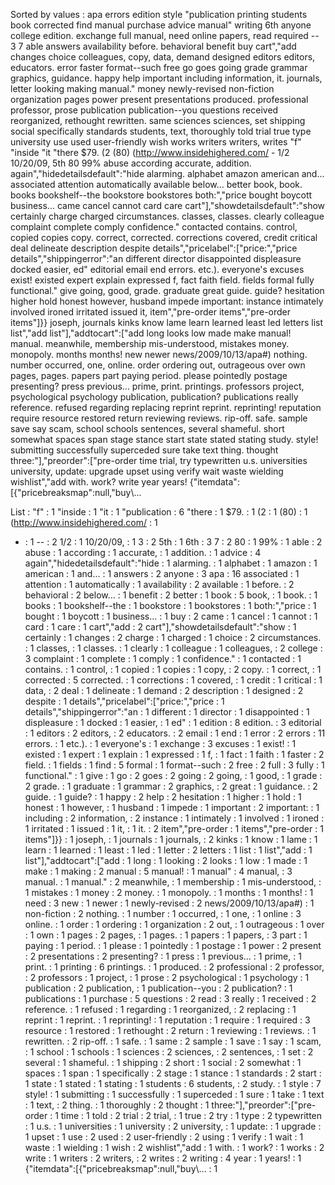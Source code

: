 Sorted by values :
apa errors edition style "publication printing students book corrected find manual purchase advice manual" writing 6th anyone college edition. exchange full manual, need online papers, read required -- 3 7 able answers availability before. behavioral benefit buy cart","add changes choice colleagues, copy, data, demand designed editors editors, educators. error faster format--such free go goes going grade grammar graphics, guidance. happy help important including information, it. journals, letter looking making manual." money newly-revised non-fiction organization pages power present presentations produced. professional professor, prose publication publication--you questions received reorganized, rethought rewritten. same sciences sciences, set shipping social specifically standards students, text, thoroughly told trial true type university use used user-friendly wish works writers writers, writes "f" "inside "it "there $79. (2 (80) (http://www.insidehighered.com/ - 1/2 10/20/09, 5th 80 99% abuse according accurate, addition. again","hidedetailsdefault":"hide alarming. alphabet amazon american and... associated attention automatically available below... better book, book. books bookshelf--the bookstore bookstores both:","price bought boycott business... came cancel cannot card care cart"],"showdetailsdefault":"show certainly charge charged circumstances. classes, classes. clearly colleague complaint complete comply confidence." contacted contains. control, copied copies copy. correct, corrected. corrections covered, credit critical deal delineate description despite details","pricelabel":["price:","price details","shippingerror":"an different director disappointed displeasure docked easier, ed" editorial email end errors. etc.). everyone's excuses exist! existed expert explain expressed f, fact faith field. fields formal fully functional." give going, good, grade. graduate great guide. guide? hesitation higher hold honest however, husband impede important: instance intimately involved ironed irritated issued it, item","pre-order items","pre-order items"]}} joseph, journals kinks know lame learn learned least led letters list list","add list"],"addtocart":["add long looks low made make manual! manual. meanwhile, membership mis-understood, mistakes money. monopoly. months months! new newer news/2009/10/13/apa#) nothing. number occurred, one, online. order ordering out, outrageous over own pages, pages. papers part paying period. please pointedly postage presenting? press previous... prime, print. printings. professors project, psychological psychology publication, publication? publications really reference. refused regarding replacing reprint reprint. reprinting! reputation require resource restored return reviewing reviews. rip-off. safe. sample save say scam, school schools sentences, several shameful. short somewhat spaces span stage stance start state stated stating study. style! submitting successfully superceded sure take text thing. thought three:"],"preorder":["pre-order time trial, try typewritten u.s. universities university, update: upgrade upset using verify wait waste wielding wishlist","add with. work? write year years! {"itemdata":[{"pricebreaksmap":null,"buy\\... 

List :
"f" : 1
"inside : 1
"it : 1
"publication : 6
"there : 1
$79. : 1
(2 : 1
(80) : 1
(http://www.insidehighered.com/ : 1
- : 1
-- : 2
1/2 : 1
10/20/09, : 1
3 : 2
5th : 1
6th : 3
7 : 2
80 : 1
99% : 1
able : 2
abuse : 1
according : 1
accurate, : 1
addition. : 1
advice : 4
again","hidedetailsdefault":"hide : 1
alarming. : 1
alphabet : 1
amazon : 1
american : 1
and... : 1
answers : 2
anyone : 3
apa : 16
associated : 1
attention : 1
automatically : 1
availability : 2
available : 1
before. : 2
behavioral : 2
below... : 1
benefit : 2
better : 1
book : 5
book, : 1
book. : 1
books : 1
bookshelf--the : 1
bookstore : 1
bookstores : 1
both:","price : 1
bought : 1
boycott : 1
business... : 1
buy : 2
came : 1
cancel : 1
cannot : 1
card : 1
care : 1
cart","add : 2
cart"],"showdetailsdefault":"show : 1
certainly : 1
changes : 2
charge : 1
charged : 1
choice : 2
circumstances. : 1
classes, : 1
classes. : 1
clearly : 1
colleague : 1
colleagues, : 2
college : 3
complaint : 1
complete : 1
comply : 1
confidence." : 1
contacted : 1
contains. : 1
control, : 1
copied : 1
copies : 1
copy, : 2
copy. : 1
correct, : 1
corrected : 5
corrected. : 1
corrections : 1
covered, : 1
credit : 1
critical : 1
data, : 2
deal : 1
delineate : 1
demand : 2
description : 1
designed : 2
despite : 1
details","pricelabel":["price:","price : 1
details","shippingerror":"an : 1
different : 1
director : 1
disappointed : 1
displeasure : 1
docked : 1
easier, : 1
ed" : 1
edition : 8
edition. : 3
editorial : 1
editors : 2
editors, : 2
educators. : 2
email : 1
end : 1
error : 2
errors : 11
errors. : 1
etc.). : 1
everyone's : 1
exchange : 3
excuses : 1
exist! : 1
existed : 1
expert : 1
explain : 1
expressed : 1
f, : 1
fact : 1
faith : 1
faster : 2
field. : 1
fields : 1
find : 5
formal : 1
format--such : 2
free : 2
full : 3
fully : 1
functional." : 1
give : 1
go : 2
goes : 2
going : 2
going, : 1
good, : 1
grade : 2
grade. : 1
graduate : 1
grammar : 2
graphics, : 2
great : 1
guidance. : 2
guide. : 1
guide? : 1
happy : 2
help : 2
hesitation : 1
higher : 1
hold : 1
honest : 1
however, : 1
husband : 1
impede : 1
important : 2
important: : 1
including : 2
information, : 2
instance : 1
intimately : 1
involved : 1
ironed : 1
irritated : 1
issued : 1
it, : 1
it. : 2
item","pre-order : 1
items","pre-order : 1
items"]}} : 1
joseph, : 1
journals : 1
journals, : 2
kinks : 1
know : 1
lame : 1
learn : 1
learned : 1
least : 1
led : 1
letter : 2
letters : 1
list : 1
list","add : 1
list"],"addtocart":["add : 1
long : 1
looking : 2
looks : 1
low : 1
made : 1
make : 1
making : 2
manual : 5
manual! : 1
manual" : 4
manual, : 3
manual. : 1
manual." : 2
meanwhile, : 1
membership : 1
mis-understood, : 1
mistakes : 1
money : 2
money. : 1
monopoly. : 1
months : 1
months! : 1
need : 3
new : 1
newer : 1
newly-revised : 2
news/2009/10/13/apa#) : 1
non-fiction : 2
nothing. : 1
number : 1
occurred, : 1
one, : 1
online : 3
online. : 1
order : 1
ordering : 1
organization : 2
out, : 1
outrageous : 1
over : 1
own : 1
pages : 2
pages, : 1
pages. : 1
papers : 1
papers, : 3
part : 1
paying : 1
period. : 1
please : 1
pointedly : 1
postage : 1
power : 2
present : 2
presentations : 2
presenting? : 1
press : 1
previous... : 1
prime, : 1
print. : 1
printing : 6
printings. : 1
produced. : 2
professional : 2
professor, : 2
professors : 1
project, : 1
prose : 2
psychological : 1
psychology : 1
publication : 2
publication, : 1
publication--you : 2
publication? : 1
publications : 1
purchase : 5
questions : 2
read : 3
really : 1
received : 2
reference. : 1
refused : 1
regarding : 1
reorganized, : 2
replacing : 1
reprint : 1
reprint. : 1
reprinting! : 1
reputation : 1
require : 1
required : 3
resource : 1
restored : 1
rethought : 2
return : 1
reviewing : 1
reviews. : 1
rewritten. : 2
rip-off. : 1
safe. : 1
same : 2
sample : 1
save : 1
say : 1
scam, : 1
school : 1
schools : 1
sciences : 2
sciences, : 2
sentences, : 1
set : 2
several : 1
shameful. : 1
shipping : 2
short : 1
social : 2
somewhat : 1
spaces : 1
span : 1
specifically : 2
stage : 1
stance : 1
standards : 2
start : 1
state : 1
stated : 1
stating : 1
students : 6
students, : 2
study. : 1
style : 7
style! : 1
submitting : 1
successfully : 1
superceded : 1
sure : 1
take : 1
text : 1
text, : 2
thing. : 1
thoroughly : 2
thought : 1
three:"],"preorder":["pre-order : 1
time : 1
told : 2
trial : 2
trial, : 1
true : 2
try : 1
type : 2
typewritten : 1
u.s. : 1
universities : 1
university : 2
university, : 1
update: : 1
upgrade : 1
upset : 1
use : 2
used : 2
user-friendly : 2
using : 1
verify : 1
wait : 1
waste : 1
wielding : 1
wish : 2
wishlist","add : 1
with. : 1
work? : 1
works : 2
write : 1
writers : 2
writers, : 2
writes : 2
writing : 4
year : 1
years! : 1
{"itemdata":[{"pricebreaksmap":null,"buy\\... : 1
